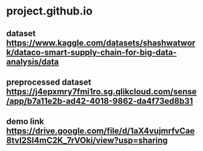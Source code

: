 # project.github.io
## dataset               https://www.kaggle.com/datasets/shashwatwork/dataco-smart-supply-chain-for-big-data-analysis/data
## preprocessed dataset https://j4epxmry7fmi1ro.sg.qlikcloud.com/sense/app/b7a11e2b-ad42-4018-9862-da4f73ed8b31
## demo link           https://drive.google.com/file/d/1aX4vujmrfvCae8tvI2Sl4mC2K_7rVOki/view?usp=sharing
